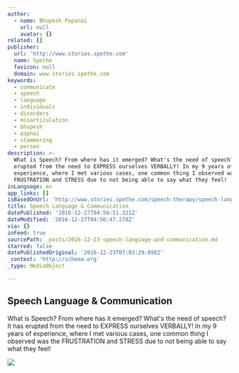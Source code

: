 ```yaml
---
author:
  - name: Bhupesh Papanai
    url: null
    avatar: {}
related: []
publisher:
  url: 'http://www.stories.spethe.com'
  name: Spethe
  favicon: null
  domain: www.stories.spethe.com
keywords:
  - communicate
  - speech
  - language
  - individuals
  - disorders
  - misarticulation
  - bhupesh
  - papnai
  - stammering
  - person
description: >-
  What is Speech? From where has it emerged? What's the need of speech? It has
  erupted from the need to EXPRESS ourselves VERBALLY! In my 9 years of
  experience, where I met various cases, one common thing I observed was the
  FRUSTRATION and STRESS due to not being able to say what they feel!
inLanguage: en
app_links: []
isBasedOnUrl: 'http://www.stories.spethe.com/speech-therapy/speech-language-communication/'
title: Speech Language & Communication
datePublished: '2016-12-27T04:56:51.321Z'
dateModified: '2016-12-27T04:56:47.278Z'
via: {}
inFeed: true
sourcePath: _posts/2016-12-23-speech-language-and-communication.md
starred: false
datePublishedOriginal: '2016-12-23T07:03:29.098Z'
_context: 'http://schema.org'
_type: MediaObject

---
```

<article style=""><h1>Speech Language &amp; Communication</h1><p>What is Speech? From where has it emerged? What's the need of speech? It has erupted from the need to EXPRESS ourselves VERBALLY! In my 9 years of experience, where I met various cases, one common thing I observed was the FRUSTRATION and STRESS due to not being able to say what they feel!</p><img src="http://www.stories.spethe.com/wp-content/uploads/2016/10/boy-speech-letters.png" /></article>